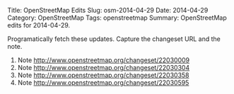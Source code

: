 Title: OpenStreetMap Edits
Slug: osm-2014-04-29
Date: 2014-04-29
Category: OpenStreetMap
Tags: openstreetmap
Summary: OpenStreetMap edits for 2014-04-29.

Programatically fetch these updates.
Capture the changeset URL and the note.

1. Note
http://www.openstreetmap.org/changeset/22030009
2. Note
http://www.openstreetmap.org/changeset/22030304
3. Note
http://www.openstreetmap.org/changeset/22030358
4. Note
http://www.openstreetmap.org/changeset/22030595
